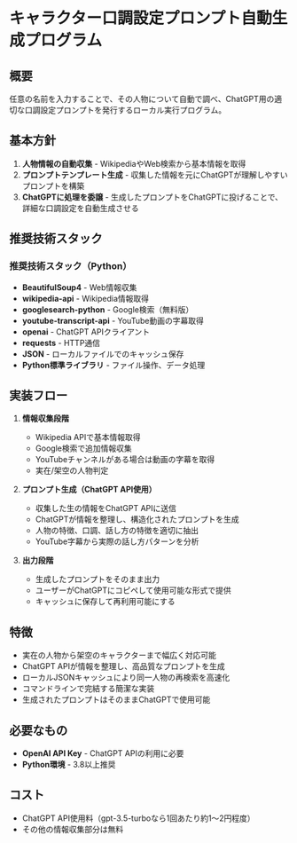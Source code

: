 # キャラクター口調設定プロンプト自動生成プログラム

## 概要
任意の名前を入力することで、その人物について自動で調べ、ChatGPT用の適切な口調設定プロンプトを発行するローカル実行プログラム。

## 基本方針

1. **人物情報の自動収集** - WikipediaやWeb検索から基本情報を取得
2. **プロンプトテンプレート生成** - 収集した情報を元にChatGPTが理解しやすいプロンプトを構築
3. **ChatGPTに処理を委譲** - 生成したプロンプトをChatGPTに投げることで、詳細な口調設定を自動生成させる

## 推奨技術スタック

### 推奨技術スタック（Python）
- **BeautifulSoup4** - Web情報収集
- **wikipedia-api** - Wikipedia情報取得  
- **googlesearch-python** - Google検索（無料版）
- **youtube-transcript-api** - YouTube動画の字幕取得
- **openai** - ChatGPT APIクライアント
- **requests** - HTTP通信
- **JSON** - ローカルファイルでのキャッシュ保存
- **Python標準ライブラリ** - ファイル操作、データ処理

## 実装フロー

1. **情報収集段階**
   - Wikipedia APIで基本情報取得
   - Google検索で追加情報収集
   - YouTubeチャンネルがある場合は動画の字幕を取得
   - 実在/架空の人物判定

2. **プロンプト生成（ChatGPT API使用）**
   - 収集した生の情報をChatGPT APIに送信
   - ChatGPTが情報を整理し、構造化されたプロンプトを生成
   - 人物の特徴、口調、話し方の特徴を適切に抽出
   - YouTube字幕から実際の話し方パターンを分析

3. **出力段階**
   - 生成したプロンプトをそのまま出力
   - ユーザーがChatGPTにコピペして使用可能な形式で提供
   - キャッシュに保存して再利用可能にする

## 特徴
- 実在の人物から架空のキャラクターまで幅広く対応可能
- ChatGPT APIが情報を整理し、高品質なプロンプトを生成
- ローカルJSONキャッシュにより同一人物の再検索を高速化
- コマンドラインで完結する簡潔な実装
- 生成されたプロンプトはそのままChatGPTで使用可能

## 必要なもの
- **OpenAI API Key** - ChatGPT APIの利用に必要
- **Python環境** - 3.8以上推奨

## コスト
- ChatGPT API使用料（gpt-3.5-turboなら1回あたり約1〜2円程度）
- その他の情報収集部分は無料